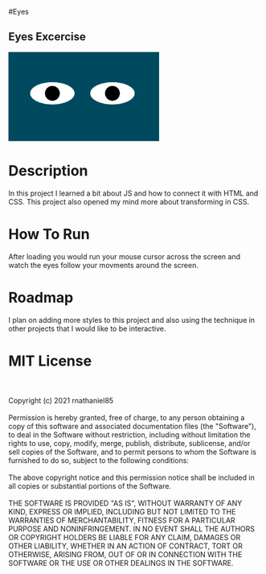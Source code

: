 #Eyes
## Eyes Excercise
<img src= "eyesThumbnail.png" width= '300px' />

# Description
In this project I learned a bit about JS and how to connect it with HTML and CSS.
This project also opened my mind more about transforming in CSS.

# How To Run
After loading you would run your mouse cursor across the screen and watch the eyes
follow your movments around the screen.
# Roadmap
I plan on adding more styles to this project and also using the technique in other projects
that I would like to be interactive. 

# MIT License
</br>
</br>
Copyright (c) 2021 rnathaniel85
</br>
</br>
Permission is hereby granted, free of charge, to any person obtaining a copy
of this software and associated documentation files (the "Software"), to deal
in the Software without restriction, including without limitation the rights
to use, copy, modify, merge, publish, distribute, sublicense, and/or sell
copies of the Software, and to permit persons to whom the Software is
furnished to do so, subject to the following conditions:
</br>
</br>
The above copyright notice and this permission notice shall be included in all
copies or substantial portions of the Software.
</br>
</br>
THE SOFTWARE IS PROVIDED "AS IS", WITHOUT WARRANTY OF ANY KIND, EXPRESS OR
IMPLIED, INCLUDING BUT NOT LIMITED TO THE WARRANTIES OF MERCHANTABILITY,
FITNESS FOR A PARTICULAR PURPOSE AND NONINFRINGEMENT. IN NO EVENT SHALL THE
AUTHORS OR COPYRIGHT HOLDERS BE LIABLE FOR ANY CLAIM, DAMAGES OR OTHER
LIABILITY, WHETHER IN AN ACTION OF CONTRACT, TORT OR OTHERWISE, ARISING FROM,
OUT OF OR IN CONNECTION WITH THE SOFTWARE OR THE USE OR OTHER DEALINGS IN THE
SOFTWARE.
